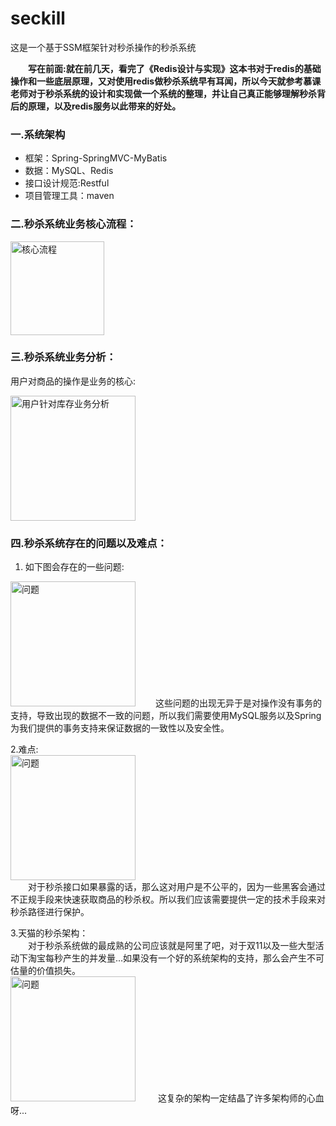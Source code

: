 # seckill
这是一个基于SSM框架针对秒杀操作的秒杀系统

**&emsp;&emsp;写在前面:就在前几天，看完了《Redis设计与实现》这本书对于redis的基础操作和一些底层原理，又对使用redis做秒杀系统早有耳闻，所以今天就参考慕课老师对于秒杀系统的设计和实现做一个系统的整理，并让自己真正能够理解秒杀背后的原理，以及redis服务以此带来的好处。**

### 一.系统架构
+ 框架：Spring-SpringMVC-MyBatis
+ 数据：MySQL、Redis
+ 接口设计规范:Restful
+ 项目管理工具：maven

### 二.秒杀系统业务核心流程：
<img src="http://kan.027cgb.com/622253/github/seckill/TIM%E6%88%AA%E5%9B%BE20190627131120.png"  alt="核心流程" widht="150" height = "150"/> 

### 三.秒杀系统业务分析：
用户对商品的操作是业务的核心:  

<img src="http://kan.027cgb.com/622253/github/seckill/TIM%E6%88%AA%E5%9B%BE20190627132646.png"  alt="用户针对库存业务分析" widht="150" height = "200"/> 

### 四.秒杀系统存在的问题以及难点：
1. 如下图会存在的一些问题:  
<img src="http://kan.027cgb.com/622253/github/seckill/TIM%E6%88%AA%E5%9B%BE20190627123157.png"  alt="问题" widht="150" height = "200"/>  
&emsp;&emsp;这些问题的出现无异于是对操作没有事务的支持，导致出现的数据不一致的问题，所以我们需要使用MySQL服务以及Spring为我们提供的事务支持来保证数据的一致性以及安全性。

2.难点:  
<img src="http://kan.027cgb.com/622253/github/seckill/TIM%E6%88%AA%E5%9B%BE20190627123933.png"  alt="问题" widht="150" height = "200"/>  
&emsp;&emsp;对于秒杀接口如果暴露的话，那么这对用户是不公平的，因为一些黑客会通过不正规手段来快速获取商品的秒杀权。所以我们应该需要提供一定的技术手段来对秒杀路径进行保护。

3.天猫的秒杀架构：  
&emsp;&emsp;对于秒杀系统做的最成熟的公司应该就是阿里了吧，对于双11以及一些大型活动下淘宝每秒产生的并发量...如果没有一个好的系统架构的支持，那么会产生不可估量的价值损失。  
<img src="http://kan.027cgb.com/622253/github/seckill/TIM%E6%88%AA%E5%9B%BE20190627123817.png"  alt="问题" widht="150" height = "200"/>    &emsp;&emsp; 这复杂的架构一定结晶了许多架构师的心血呀...
